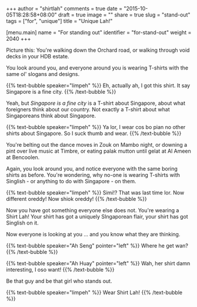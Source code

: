 +++
author = "shirtlah"
comments = true
date = "2015-10-05T18:28:58+08:00"
draft = true
image = ""
share = true
slug = "stand-out"
tags = ["for", "unique"]
title = "Unique Lah!"

[menu.main]
  name = "For standing out"
  identifier = "for-stand-out"
  weight = 2040
+++

Picture this:  You're walking down the Orchard road,
or walking through void decks in your HDB estate.

You look around you, and everyone around you is wearing T-shirts with the same ol' slogans and designs.

{{% text-bubble speaker="limpeh" %}}
Eh, actually ah, I got this shirt. It say Singapore is a fine city.
{{% /text-bubble %}}

Yeah, but *Singapore is a fine city* is a T-shirt about Singapore, about what foreigners think about our country. Not exactly a T-shirt about what Singaporeans think about Singapore.

{{% text-bubble speaker="limpeh" %}}
Ya lor, I wear cos bo pian no other shirts about Singapore. So I suck thumb and wear.
{{% /text-bubble %}}

You're belting out the dance moves in Zouk on Mambo night,
or downing a pint over live music at Timbre,
or eating palak mutton until gelat at Al Ameen at Bencoolen.

Again, you look around you, and notice everyone with the same boring shirts as before. You're wondering, why no-one is wearing T-shirts with Singlish - or anything to do with Singapore - on them.

{{% text-bubble speaker="limpeh" %}}
Simi!? That was last time lor. Now different oreddy! Now shiok oreddy!
{{% /text-bubble %}}

Now you have got something everyone else does not. You're wearing a Shirt Lah! Your shirt has got a uniquely SIngaporean flair, your shirt  has got Singlish on it.

Now everyone is looking at you … and you know what they are thinking.

{{% text-bubble speaker="Ah Seng" pointer="left" %}}
Where he get wan?
{{% /text-bubble %}}

{{% text-bubble speaker="Ah Huay" pointer="left" %}}
Wah, her shirt damn interesting, I oso want!
{{% /text-bubble %}}

Be that guy and be that girl who stands out.

{{% text-bubble speaker="limpeh" %}}
Wear Shirt Lah!
{{% /text-bubble %}}
